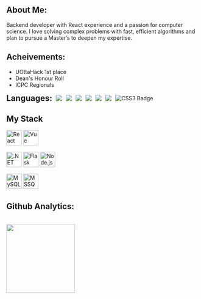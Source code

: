 
## About Me:
Backend developer with React experience and a passion for computer science. I love solving complex problems with fast, efficient algorithms and plan to pursue a Master’s to deepen my expertise. 

## Acheivements:
 - UOttaHack 1st place
 - Dean's Honour Roll
 - ICPC Regionals


<div style="display: flex; align-items: center; gap: 10px;">
  <h2 style="margin: 0;">Languages:</h2>
  <img src="https://img.shields.io/badge/C++-blue.svg?style=for-the-badge&logo=c%2B%2B"/>
  <img src="https://img.shields.io/badge/python%20-%2314354C.svg?&style=for-the-badge&logo=python&logoColor=white"/>
  <img src="https://img.shields.io/badge/c%23-%23239120.svg?style=for-the-badge&logo=c-sharp&logoColor=white"/>
  <img src="https://img.shields.io/badge/java-%23ED8B00.svg?&style=for-the-badge&logo=java&logoColor=white"/>
  <img src="https://img.shields.io/badge/javascript-%23ED8B00.svg?&style=for-the-badge&logo=javascript&logoColor=white"/>
  <img src="https://img.shields.io/badge/html5-%23E34F26.svg?&style=for-the-badge&logo=html5&logoColor=white"/>
  <img src="https://img.shields.io/badge/CSS3-1572B6?style=for-the-badge&logo=css3&logoColor=white" alt="CSS3 Badge"/>
</div>

## My Stack
<p align="left">
  <img src="https://cdn.jsdelivr.net/gh/devicons/devicon/icons/react/react-original.svg" alt="React" width="40" height="40"/>
  <img src="https://cdn.jsdelivr.net/gh/devicons/devicon/icons/vuejs/vuejs-original.svg" alt="Vue" width="40" height="40"/>
</p>

<p align="left">
  <img src="https://cdn.jsdelivr.net/gh/simple-icons/simple-icons/icons/dotnet.svg" alt=".NET" width="40" height="40"/>
  <img src="https://cdn.jsdelivr.net/gh/devicons/devicon/icons/flask/flask-original.svg" alt="Flask" width="40" height="40"/>
  <img src="https://cdn.jsdelivr.net/gh/devicons/devicon/icons/nodejs/nodejs-original.svg" alt="Node.js" width="40" height="40"/>
</p>

<p align="left">
  <img src="https://cdn.jsdelivr.net/gh/devicons/devicon/icons/mysql/mysql-original.svg" alt="MySQL" width="40" height="40"/>
  <img src="https://cdn.jsdelivr.net/gh/devicons/devicon/icons/microsoftsqlserver/microsoftsqlserver-plain.svg" alt="MSSQL" width="40" height="40"/>
</p>


## Github Analytics:
<br>
<a href="https://github.com/Abdulmuhaimin-Ali">
  <img height="180em" src="https://github-readme-stats-eight-theta.vercel.app/api?username=Abdulmuhaimin-Ali&show_icons=true&theme=algolia&include_all_commits=true&count_private=true"/>
</a>
</p>


